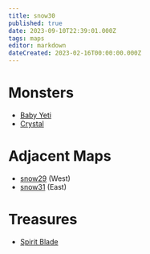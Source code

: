 ```yaml
---
title: snow30
published: true
date: 2023-09-10T22:39:01.000Z
tags: maps
editor: markdown
dateCreated: 2023-02-16T00:00:00.000Z
---
```



# Monsters
 * [Baby Yeti](/monsters/baby-yeti)
 * [Crystal](/monsters/crystal)

# Adjacent Maps
 * [snow29](/maps/snow29) (West)
 * [snow31](/maps/snow31) (East)

# Treasures
 * [Spirit Blade](/items/spirit-blade)

